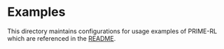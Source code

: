# Examples

This directory maintains configurations for usage examples of PRIME-RL which are referenced in the [README](../README.md).